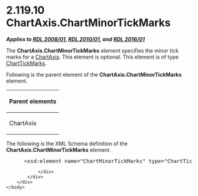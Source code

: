<html dir="LTR" xmlns:mshelp="http://msdn.microsoft.com/mshelp" xmlns:ddue="http://ddue.schemas.microsoft.com/authoring/2003/5" xmlns:xlink="http://www.w3.org/1999/xlink" xmlns:tool="http://www.microsoft.com/tooltip">
    <head>
        <meta http-equiv="Content-Type" content="text/html; CHARSET=utf-8"></meta>
        <meta name="save" content="history"></meta>
        <title>2.119.10 ChartAxis.ChartMinorTickMarks</title>
        <xml>
            <mshelp:toctitle title="2.119.10 ChartAxis.ChartMinorTickMarks"></mshelp:toctitle>
            <mshelp:rltitle title="[MS-RDL]: ChartAxis.ChartMinorTickMarks"></mshelp:rltitle>
            <mshelp:keyword index="A" term="c5cf943e-f13c-4d95-9bb1-87de7987bd04"></mshelp:keyword>
            <mshelp:attr name="DCSext.ContentType" value="open specification"></mshelp:attr>
            <mshelp:attr name="AssetID" value="c5cf943e-f13c-4d95-9bb1-87de7987bd04"></mshelp:attr>
            <mshelp:attr name="TopicType" value="kbRef"></mshelp:attr>
            <mshelp:attr name="DCSext.Title" value="[MS-RDL]: ChartAxis.ChartMinorTickMarks" />
        </xml>
    </head>
    <body>
        <div id="header">
            <h1 class="heading">2.119.10 ChartAxis.ChartMinorTickMarks</h1>
        </div>
        <div id="mainSection">
            <div id="mainBody">
                <div id="allHistory" class="saveHistory"></div>
                <div id="sectionSection0" class="section" name="collapseableSection">
                    

<p><b><i>Applies to </i></b><a href="1e855f94-4617-47e4-b89e-0856c6cb420f.html"><b><i>RDL 2008/01</i></b></a><b><i>,
</i></b><a href="3428e690-a348-4ec7-8a6a-8efb42d2cdee.html"><b><i>RDL 2010/01</i></b></a><b><i>,
and </i></b><a href="52ce3983-2bfc-4e72-9359-42aaf5fe4509.html"><b><i>RDL 2016/01</i></b></a></p>

<p>The <b>ChartAxis.ChartMinorTickMarks</b> element specifies
the minor tick marks for a <a href="0c19f1cb-ef68-4c28-a2d0-8601b7fd0f32.html">ChartAxis</a>.
This element is optional. This element is of type <a href="acde02e3-0fb1-492e-b97a-bf1b99b50c3d.html">ChartTickMarks</a>.</p>

<p>Following is the parent element of the <b>ChartAxis.ChartMinorTickMarks</b>
element.</p>

<table>
 <thead>
  <tr>
   <th>
   <p>Parent elements</p>
   </th>
  </tr>
 </thead>
 <tr>
  <td>
  <p>ChartAxis</p>
  </td>
 </tr>
</table>

<p>The following is the XML Schema definition of the <b>ChartAxis.ChartMinorTickMarks</b>
element.</p>

<dl>
<dd>
<div><pre> &lt;xsd:element name=&quot;ChartMinorTickMarks&quot; type=&quot;ChartTickMarksType&quot; minOccurs=&quot;0&quot; /&gt;
</pre></div>
</dd></dl>


                </div>
            </div>
        </div>
    </body>
</html>
